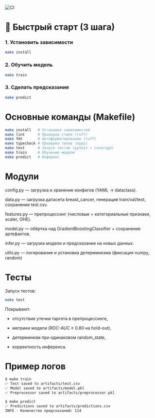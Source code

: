 ![CI](https://github.com/EugenePanfilov/ml-classic-starter/actions/workflows/ci.yml/badge.svg)


# 🚀 Быстрый старт (3 шага)

### 1. Установить зависимости
```bash
make install
```
### 2. Обучить модель
```bash
make train
```
### 3. Сделать предсказания
```bash
make predict
```


# Основные команды (Makefile)
```bash
make install   # Установка зависимостей
make lint      # Проверка стиля (ruff)
make fmt       # Автоформатирование (ruff)
make typecheck # Проверка типов (mypy)
make test      # Запуск тестов (pytest + coverage)
make train     # Обучение модели
make predict   # Инференс
```


# Модули

config.py — загрузка и хранение конфигов (YAML → dataclass).

data.py — загрузка датасета breast_cancer, генерация train/val/test, сохранение test.csv.

features.py — препроцессинг (числовые + категориальные признаки, scaler, OHE).

model.py — обёртка над GradientBoostingClassifier + сохранение артефактов.

infer.py — загрузка модели и предсказание на новых данных.

utils.py — логирование и установка детерминизма (фиксация numpy, random)


# Тесты

Запуск тестов:
```bash
make test
```

Покрывают:

- отсутствие утечки таргета в препроцессинге,

- метрики модели (ROC-AUC ≥ 0.80 на hold-out),

- детерминизм при одинаковом random_state,

- корректность инференса.


# Пример логов

```bash
$ make train
✅ Test saved to artifacts/test.csv
✅ Model saved to artifacts/model.pkl
✅ Preprocessor saved to artifacts/preprocessor.pkl

$ make predict
✅ Predictions saved to artifacts/predictions.csv
INFO - Количество предсказаний: 114
```